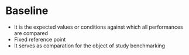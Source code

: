 # Baseline
- It is the expected values or conditions against which all performances are compared
- Fixed reference point
- It serves as comparation for the object of study benchmarking